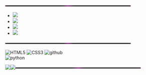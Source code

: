
<img align="center" src="https://github.com/shixraa/shixraa/blob/main/image0-2.gif?raw=true"/>


- <a href="https://www.instagram.com/alwex.graphics/"><img src="https://img.shields.io/badge/instagram%20@alwex.graphicss-DD2476?style=for-the-badge&logo=instagram&logoColor=white"/></a>
- <a href="https://www.instagram.com/alwex.graphics/"><img src="https://img.shields.io/badge/discord server-344E86?style=for-the-badge&logo=discord&logoColor=white"/></a>
- <a href="https://www.instagram.com/alwex.graphics/"><img src="https://img.shields.io/badge/twitter%20@shixraa-0D95E8?style=for-the-badge&logo=twitter&logoColor=white"/></a>
- <a href="https://awexhub.ml/"><img height="30px" src="https://img.shields.io/badge/My%20Website:%20awexhub.ml-8E2DE2?style=for-the-badge&logo=google%20chrome&logoColor=white"/></a>

<img align="center" src="https://github.com/shixraa/shixraa/blob/main/image0-2.gif?raw=true"/>

![HTML5](https://img.shields.io/badge/html%205-grey?style=for-the-badge&logo=html5&logoColor=white&labelColor=8E2DE2)
![CSS3](https://img.shields.io/badge/css%203-grey?style=for-the-badge&logo=css3&logoColor=white&labelColor=8E2DE2)
![github](https://img.shields.io/badge/-github-grey?style=for-the-badge&logo=github&logoColor=white&labelColor=8E2DE2)
<br>
![python](https://img.shields.io/badge/-python-grey?style=for-the-badge&logo=python&logoColor=white&labelColor=8E2DE2)




<img align="center" src="https://github.com/shixraa/shixraa/blob/main/image0-2.gif?raw=true"/>

<img align="left" src="https://github-readme-stats.vercel.app/api?username=shixraa&show_icons=true&theme=radical&title_color=8E2DE2&text_color=fff&icon_color=8E2DE2"/>

<img align="left" src="https://github-readme-stats.vercel.app/api/top-langs/?username=shixraa&theme=radical&title_color=8E2DE2&text_color=fff"/>
  
